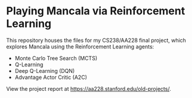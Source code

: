 # Playing Mancala via Reinforcement Learning

This repository houses the files for my CS238/AA228 final project, which explores Mancala using the Reinforcement Learning agents: 

* Monte Carlo Tree Search (MCTS)
* Q-Learning 
* Deep Q-Learning (DQN)
* Advantage Actor Critic (A2C) 

View the project report at https://aa228.stanford.edu/old-projects/. 
